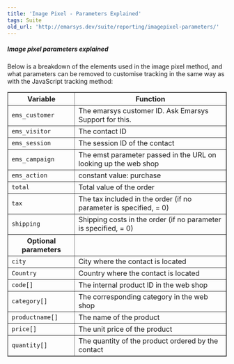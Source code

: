 ```yaml
---
title: 'Image Pixel - Parameters Explained'
tags: Suite
old_url: 'http://emarsys.dev/suite/reporting/imagepixel-parameters/'
---
```


##### <span class="mw-headline" id="Image_pixel_parameters_explained">Image pixel parameters explained<a name="bs-ue-jumpmark-9a1befba41483124cfc0a0299d459586"></a></span>

 Below is a breakdown of the elements used in the image pixel method, and what parameters can be removed to customise tracking in the same way as with the JavaScript tracking method: <table align="left" border="1" cellpadding="1" class="wikitable" style="width: 100%;"><thead><tr><th>Variable</th> <th>Function</th> </tr></thead><tbody><tr><td>`ems_customer`</td> <td>The emarsys customer ID. Ask Emarsys Support for this.</td> </tr><tr><td>`ems_visitor`</td> <td>The contact ID</td> </tr><tr><td>`ems_session`</td> <td>The session ID of the contact</td> </tr><tr><td>`ems_campaign`</td> <td>The emst parameter passed in the URL on looking up the web shop</td> </tr><tr><td>`ems_action`</td> <td>constant value: purchase</td> </tr><tr><td>`total`</td> <td>Total value of the order</td> </tr><tr><td>`tax`</td> <td>The tax included in the order (if no parameter is specified, = 0)</td> </tr><tr><td>`shipping`</td> <td>Shipping costs in the order (if no parameter is specified, = 0)</td> </tr></tbody><thead><tr><th>Optional parameters</th> <th></th> </tr></thead><tbody><tr><td>`city`</td> <td>City where the contact is located</td> </tr><tr><td>`Country`</td> <td>Country where the contact is located</td> </tr><tr><td>`code[]`</td> <td>The internal product ID in the web shop</td> </tr><tr><td>`category[]`</td> <td>The corresponding category in the web shop</td> </tr><tr><td>`productname[]`</td> <td>The name of the product</td> </tr><tr><td>`price[]`</td> <td>The unit price of the product</td> </tr><tr><td>`quantity[]`</td> <td>The quantity of the product ordered by the contact</td> </tr></tbody></table>